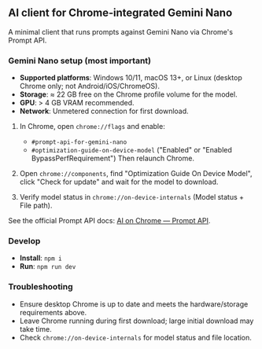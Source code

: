 ## AI client for Chrome‑integrated Gemini Nano

A minimal client that runs prompts against Gemini Nano via Chrome's Prompt API.

### Gemini Nano setup (most important)

- **Supported platforms**: Windows 10/11, macOS 13+, or Linux (desktop Chrome only; not Android/iOS/ChromeOS).
- **Storage**: ≈ 22 GB free on the Chrome profile volume for the model.
- **GPU**: > 4 GB VRAM recommended.
- **Network**: Unmetered connection for first download.

1. In Chrome, open `chrome://flags` and enable:
   - `#prompt-api-for-gemini-nano`
   - `#optimization-guide-on-device-model` ("Enabled" or "Enabled BypassPerfRequirement")
     Then relaunch Chrome.

2. Open `chrome://components`, find "Optimization Guide On Device Model", click "Check for update" and wait for the model to download.

3. Verify model status in `chrome://on-device-internals` (Model status + File path).

See the official Prompt API docs: [AI on Chrome — Prompt API](https://developer.chrome.com/docs/extensions/ai/prompt-api).

### Develop

- **Install**: `npm i`
- **Run**: `npm run dev`

### Troubleshooting

- Ensure desktop Chrome is up to date and meets the hardware/storage requirements above.
- Leave Chrome running during first download; large initial download may take time.
- Check `chrome://on-device-internals` for model status and file location.
